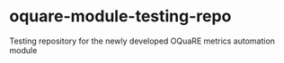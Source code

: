 # oquare-module-testing-repo
Testing repository for the newly developed OQuaRE metrics automation module
